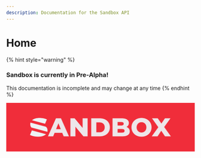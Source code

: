 ```yaml
---
description: Documentation for the Sandbox API
---
```


# Home

{% hint style="warning" %}
### Sandbox is currently in Pre-Alpha!

This documentation is incomplete and may change at any time
{% endhint %}

![](.gitbook/assets/github.png)



